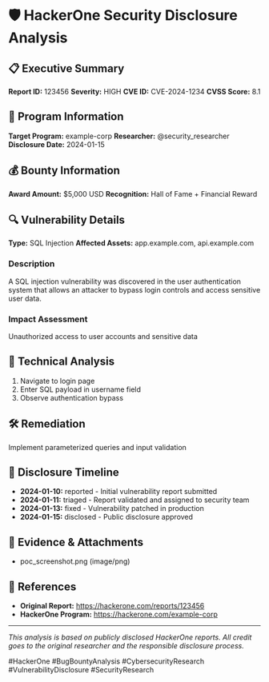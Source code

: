 # 🛡️ HackerOne Security Disclosure Analysis

## 📋 **Executive Summary**
**Report ID:** 123456
**Severity:** HIGH
**CVE ID:** CVE-2024-1234
**CVSS Score:** 8.1

## 🎯 **Program Information** 
**Target Program:** example-corp
**Researcher:** @security_researcher
**Disclosure Date:** 2024-01-15

## 💰 **Bounty Information**
**Award Amount:** $5,000 USD
**Recognition:** Hall of Fame + Financial Reward

## 🔍 **Vulnerability Details**
**Type:** SQL Injection
**Affected Assets:** app.example.com, api.example.com

### Description
A SQL injection vulnerability was discovered in the user authentication system that allows an attacker to bypass login controls and access sensitive user data.

### Impact Assessment
Unauthorized access to user accounts and sensitive data

## 🔬 **Technical Analysis**
1. Navigate to login page
2. Enter SQL payload in username field
3. Observe authentication bypass

## 🛠️ **Remediation**
Implement parameterized queries and input validation


## 📅 **Disclosure Timeline**
- **2024-01-10:** reported - Initial vulnerability report submitted
- **2024-01-11:** triaged - Report validated and assigned to security team
- **2024-01-13:** fixed - Vulnerability patched in production
- **2024-01-15:** disclosed - Public disclosure approved



## 📎 **Evidence & Attachments**
- poc_screenshot.png (image/png)


## 🔗 **References**
- **Original Report:** https://hackerone.com/reports/123456
- **HackerOne Program:** https://hackerone.com/example-corp

---
*This analysis is based on publicly disclosed HackerOne reports. All credit goes to the original researcher and the responsible disclosure process.*

#HackerOne #BugBountyAnalysis #CybersecurityResearch #VulnerabilityDisclosure #SecurityResearch